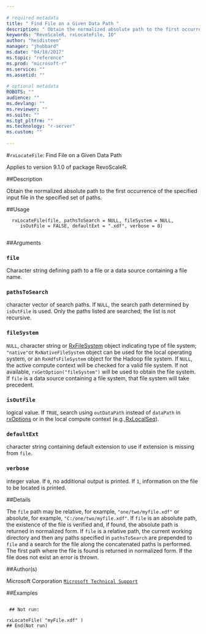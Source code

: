 ```yaml
--- 
 
# required metadata 
title: " Find File on a Given Data Path " 
description: " Obtain the normalized absolute path to the first occurrence of the specified input file  in the specified set of paths. " 
keywords: "RevoScaleR, rxLocateFile, IO" 
author: "heidisteen" 
manager: "jhubbard" 
ms.date: "04/18/2017" 
ms.topic: "reference" 
ms.prod: "microsoft-r" 
ms.service: "" 
ms.assetid: "" 
 
# optional metadata 
ROBOTS: "" 
audience: "" 
ms.devlang: "" 
ms.reviewer: "" 
ms.suite: "" 
ms.tgt_pltfrm: "" 
ms.technology: "r-server" 
ms.custom: "" 
 
--- 
```

 
 
 #`rxLocateFile`:  Find File on a Given Data Path 

 Applies to version 9.1.0 of package RevoScaleR.
 
 ##Description
 
Obtain the normalized absolute path to the first occurrence of the specified input file 
in the specified set of paths.
 
 
 
 ##Usage

```   
  rxLocateFile(file, pathsToSearch = NULL, fileSystem = NULL, 
     isOutFile = FALSE, defaultExt = ".xdf", verbose = 0)
 
```
 
 
 ##Arguments

   
  
 ### `file`
 Character string defining path to a file or a data source containing a file name. 
  
  
 ### `pathsToSearch`
 character vector of search paths. If `NULL`, the search path  determined by `isOutFile` is used. Only the paths listed are searched;  the list is not recursive. 
  
     
 ### `fileSystem`
 `NULL`, character string or [RxFileSystem](rxfilesystem.md) object indicating type of file system;  `"native"`or `RxNativeFileSystem` object can be used for the local operating system, or an `RxHdfsFileSystem` object for the Hadoop file system. If `NULL`, the active compute context will be checked for a valid file system.  If not available, `rxGetOption("fileSystem")` will be used to obtain the file system. If `file` is a data source containing a file system, that file system will take precedent.  
  
  
  
 ### `isOutFile`
 logical value. If `TRUE`, search using `outDataPath` instead of `dataPath` in [rxOptions](../../scaler/packagehelp/rxoptions.md) or in the local compute context (e.g.,[RxLocalSeq](rxlocalseq.md)). 
  
  
  
 ### `defaultExt`
 character string containing default extension to use if extension is missing from `file`. 
  
  
    
 ### `verbose`
 integer value. If `0`, no additional output is printed.  If `1`, information on the file to be located is printed. 
  
 
 
 
 ##Details
 
The `file` path may be relative, for example, `"one/two/myfile.xdf"` or 
absolute, for example, `"C:/one/two/myfile.xdf"`.
If `file` is an absolute path, the existence of the file is verified and, if found,
the absolute path is returned in normalized form. If `file` is a relative path, 
the current working directory and then any paths specified in `pathsToSearch` are 
prepended to `file` and a search for the file along the concatenated 
paths is performed. The first path where the file is found is returned in normalized
form. If the file does not exist an error is thrown.
 
 
 ##Author(s)
 
Microsoft Corporation [`Microsoft Technical Support`](https://go.microsoft.com/fwlink/?LinkID=698556&clcid=0x409)

 
 
 ##Examples

 ```
   
  ## Not run:
 
rxLocateFile( "myFile.xdf" )
 ## End(Not run) 
  
 
```
 
 
